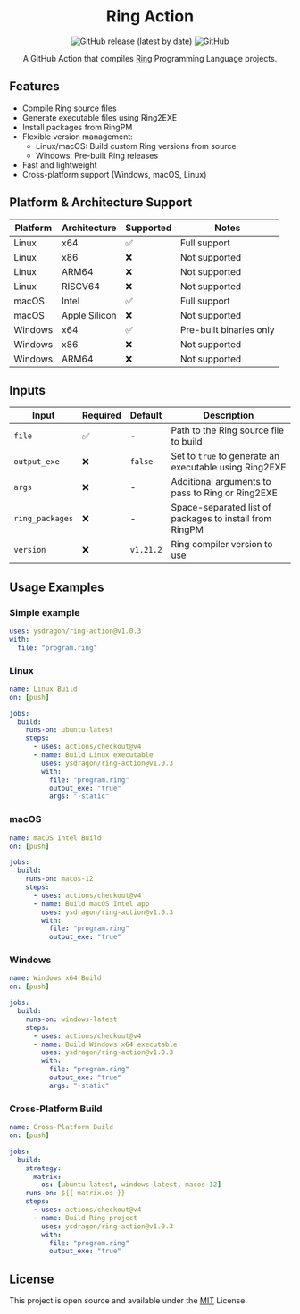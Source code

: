 <div align="center">

# Ring Action

![GitHub release (latest by date)](https://img.shields.io/github/v/release/ysdragon/ring-action)
![GitHub](https://img.shields.io/github/license/ysdragon/ring-action)

A GitHub Action that compiles [Ring](https://ring-lang.net/) Programming Language projects.
</div>

## Features

- Compile Ring source files
- Generate executable files using Ring2EXE
- Install packages from RingPM
- Flexible version management:
  - Linux/macOS: Build custom Ring versions from source
  - Windows: Pre-built Ring releases
- Fast and lightweight
- Cross-platform support (Windows, macOS, Linux)

## Platform & Architecture Support

| Platform | Architecture | Supported | Notes |
|----------|--------------|-----------|--------|
| Linux | x64 | ✅ | Full support |
| Linux | x86 | ❌ | Not supported |
| Linux | ARM64 | ❌ | Not supported |
| Linux | RISCV64 | ❌ | Not supported |
| macOS | Intel | ✅ | Full support |
| macOS | Apple Silicon | ❌ | Not supported |
| Windows | x64 | ✅ | Pre-built binaries only |
| Windows | x86 | ❌ | Not supported |
| Windows | ARM64 | ❌ | Not supported |

## Inputs

| Input | Required | Default | Description |
|-------|----------|---------|-------------|
| `file` | ✅ | - | Path to the Ring source file to build |
| `output_exe` | ❌ | `false` | Set to `true` to generate an executable using Ring2EXE |
| `args` | ❌ | - | Additional arguments to pass to Ring or Ring2EXE |
| `ring_packages` | ❌ | - | Space-separated list of packages to install from RingPM |
| `version` | ❌ | `v1.21.2` | Ring compiler version to use |

## Usage Examples

### Simple example 

```yaml
uses: ysdragon/ring-action@v1.0.3
with:
  file: "program.ring"
```

### Linux

```yaml
name: Linux Build
on: [push]

jobs:
  build:
    runs-on: ubuntu-latest
    steps:
      - uses: actions/checkout@v4
      - name: Build Linux executable
        uses: ysdragon/ring-action@v1.0.3
        with:
          file: "program.ring"
          output_exe: "true"
          args: "-static"
```

### macOS

```yaml
name: macOS Intel Build
on: [push]

jobs:
  build:
    runs-on: macos-12
    steps:
      - uses: actions/checkout@v4
      - name: Build macOS Intel app
        uses: ysdragon/ring-action@v1.0.3
        with:
          file: "program.ring"
          output_exe: "true"
```

### Windows

```yaml
name: Windows x64 Build
on: [push]

jobs:
  build:
    runs-on: windows-latest
    steps:
      - uses: actions/checkout@v4
      - name: Build Windows x64 executable
        uses: ysdragon/ring-action@v1.0.3
        with:
          file: "program.ring"
          output_exe: "true"
          args: "-static"
```

### Cross-Platform Build

```yaml
name: Cross-Platform Build
on: [push]

jobs:
  build:
    strategy:
      matrix:
        os: [ubuntu-latest, windows-latest, macos-12]
    runs-on: ${{ matrix.os }}
    steps:
      - uses: actions/checkout@v4
      - name: Build Ring project
        uses: ysdragon/ring-action@v1.0.3
        with:
          file: "program.ring"
          output_exe: "true"
```

## License
This project is open source and available under the [MIT](https://github.com/ysdragon/ring-action/blob/main/LICENSE) License.